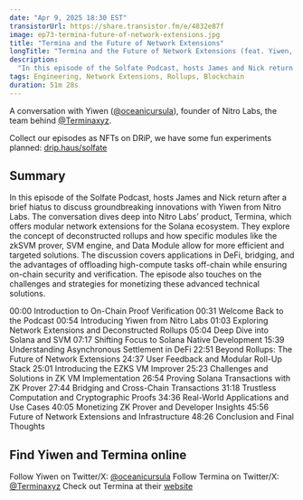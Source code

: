 ```yaml
---
date: "Apr 9, 2025 18:30 EST"
transistorUrl: https://share.transistor.fm/e/4832e87f
image: ep73-termina-future-of-network-extensions.jpg
title: "Termina and the Future of Network Extensions"
longTitle: "Termina and the Future of Network Extensions (feat. Yiwen, founder of Nitro Labs)"
description:
  "In this episode of the Solfate Podcast, hosts James and Nick return after a brief hiatus to discuss Termina's modular Solana network extensions stack with Yiwen from Nitro Labs."
tags: Engineering, Network Extensions, Rollups, Blockchain
duration: 51m 28s
---
```


A conversation with Yiwen ([@oceanicursula](https://x.com/oceanicursula)), founder of Nitro Labs, the team behind [@Terminaxyz](https://x.com/Terminaxyz).

Collect our episodes as NFTs on DRiP, we have some fun experiments planned: [drip.haus/solfate](https://drip.haus/solfate)

## Summary

In this episode of the Solfate Podcast, hosts James and Nick return after a brief hiatus to discuss groundbreaking innovations with Yiwen from Nitro Labs. The conversation dives deep into Nitro Labs’ product, Termina, which offers modular network extensions for the Solana ecosystem. They explore the concept of deconstructed rollups and how specific modules like the zkSVM prover, SVM engine, and Data Module allow for more efficient and targeted solutions. The discussion covers applications in DeFi, bridging, and the advantages of offloading high-compute tasks off-chain while ensuring on-chain security and verification. The episode also touches on the challenges and strategies for monetizing these advanced technical solutions.

00:00 Introduction to On-Chain Proof Verification
00:31 Welcome Back to the Podcast
00:54 Introducing Yiwen from Nitro Labs
01:03 Exploring Network Extensions and Deconstructed Rollups
05:04 Deep Dive into Solana and SVM
07:17 Shifting Focus to Solana Native Development
15:39 Understanding Asynchronous Settlement in DeFi
22:51 Beyond Rollups: The Future of Network Extensions
24:37 User Feedback and Modular Roll-Up Stack
25:01 Introducing the EZKS VM Improver
25:23 Challenges and Solutions in ZK VM Implementation
26:54 Proving Solana Transactions with ZK Prover
27:44 Bridging and Cross-Chain Transactions
31:18 Trustless Computation and Cryptographic Proofs
34:36 Real-World Applications and Use Cases
40:05 Monetizing ZK Prover and Developer Insights
45:56 Future of Network Extensions and Infrastructure
48:26 Conclusion and Final Thoughts

## Find Yiwen and Termina online

Follow Yiwen on Twitter/X: [@oceanicursula](https://x.com/oceanicursula)
Follow Termina on Twitter/X: [@Terminaxyz](https://x.com/Terminaxyz)
Check out Termina at their [website](https://www.termina.technology)